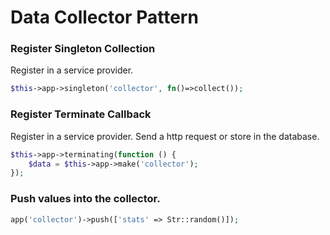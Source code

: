 # Data Collector Pattern

### Register Singleton Collection
Register in a service provider.
```php
$this->app->singleton('collector', fn()=>collect());
```

### Register Terminate Callback
Register in a service provider. Send a http request or store in the database.
```php
$this->app->terminating(function () {
    $data = $this->app->make('collector');
});
```

### Push values into the collector.
```php
app('collector')->push(['stats' => Str::random()]);
```